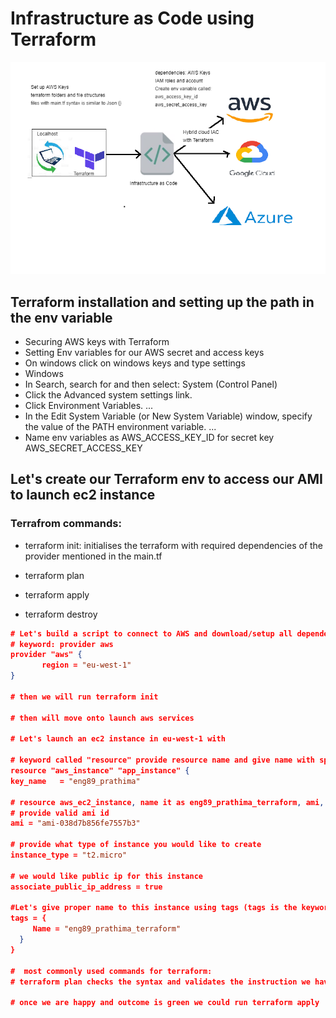 # Infrastructure as Code using Terraform
![](terraform.png)
## Terraform installation and setting up the path in the env variable
- Securing AWS keys with Terraform
- Setting Env variables for our AWS secret and access keys
- On windows click on windows keys and type settings
- Windows
- In Search, search for and then select: System (Control Panel)
- Click the Advanced system settings link.
- Click Environment Variables. ...
- In the Edit System Variable (or New System Variable) window, specify the value of the PATH environment variable. ...
- Name env variables as AWS_ACCESS_KEY_ID for secret key AWS_SECRET_ACCESS_KEY

## Let's create our Terraform env to access our AMI to launch ec2 instance
### Terrafrom commands:
- terraform init: initialises the terraform with required dependencies of the provider mentioned in the main.tf 

- terraform plan
- terraform apply
- terraform destroy
```Json
# Let's build a script to connect to AWS and download/setup all dependencies required
# keyword: provider aws
provider "aws" {
       region = "eu-west-1"	
}

# then we will run terraform init

# then will move onto launch aws services

# Let's launch an ec2 instance in eu-west-1 with 

# keyword called "resource" provide resource name and give name with specific details to the service
resource "aws_instance" "app_instance" {
key_name   = "eng89_prathima"

# resource aws_ec2_instance, name it as eng89_prathima_terraform, ami, type of instance, with or without ip,
# provide valid ami id
ami = "ami-038d7b856fe7557b3"

# provide what type of instance you would like to create 
instance_type = "t2.micro"

# we would like public ip for this instance
associate_public_ip_address = true

#Let's give proper name to this instance using tags (tags is the keyword to name the instance)
tags = {
	 Name = "eng89_prathima_terraform"
  }
}

#  most commonly used commands for terraform:
# terraform plan checks the syntax and validates the instruction we have provided in this script

# once we are happy and outcome is green we could run terraform apply
```

